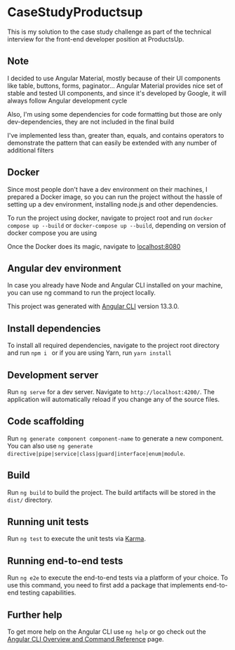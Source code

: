 # CaseStudyProductsup

This is my solution to the case study challenge as part of the technical interview for the front-end developer position
at ProductsUp.

## Note

I decided to use Angular Material, mostly because of their UI components like table, buttons, forms, paginator...
Angular Material provides nice set of stable and tested UI components, and since it's developed by Google, it will
always follow Angular development cycle

Also, I'm using some dependencies for code formatting but those are only dev-dependencies, they are not included in the
final build

I've implemented less than, greater than, equals, and contains operators to demonstrate the pattern that can easily be
extended with any number of additional filters

## Docker

Since most people don't have a dev environment on their machines, I prepared a Docker image, so you can run the project
without the hassle of setting up a dev environment, installing node.js and other dependencies.

To run the project using docker, navigate to project root and run ````docker compose up --build````
or ```docker-compose up --build```, depending on version of docker compose you are using

Once the Docker does its magic, navigate to [localhost:8080](localhost:8080)

## Angular dev environment

In case you already have Node and Angular CLI installed on your machine, you can use ng command to run the project
locally.

This project was generated with [Angular CLI](https://github.com/angular/angular-cli) version 13.3.0.

## Install dependencies

To install all required dependencies, navigate to the project root directory and run ```npm i ``` or if you are using
Yarn, run ```yarn install```

## Development server

Run `ng serve` for a dev server. Navigate to `http://localhost:4200/`. The application will automatically reload if you
change any of the source files.

## Code scaffolding

Run `ng generate component component-name` to generate a new component. You can also
use `ng generate directive|pipe|service|class|guard|interface|enum|module`.

## Build

Run `ng build` to build the project. The build artifacts will be stored in the `dist/` directory.

## Running unit tests

Run `ng test` to execute the unit tests via [Karma](https://karma-runner.github.io).

## Running end-to-end tests

Run `ng e2e` to execute the end-to-end tests via a platform of your choice. To use this command, you need to first add a
package that implements end-to-end testing capabilities.

## Further help

To get more help on the Angular CLI use `ng help` or go check out
the [Angular CLI Overview and Command Reference](https://angular.io/cli) page.
